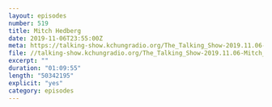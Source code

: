 ```yaml
---
layout: episodes
number: 519
title: Mitch Hedberg
date: 2019-11-06T23:55:00Z
meta: https://talking-show.kchungradio.org/The_Talking_Show-2019.11.06-Mitch_Hedberg.mp3
file: //talking-show.kchungradio.org/The_Talking_Show-2019.11.06-Mitch_Hedberg.mp3
excerpt: ""
duration: "01:09:55"
length: "50342195"
explicit: "yes"
category: episodes
---
```

